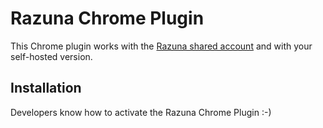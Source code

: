 Razuna Chrome Plugin
====================

This Chrome plugin works with the [Razuna shared account](http://razuna.com) and with your self-hosted version.

Installation
------------

Developers know how to activate the Razuna Chrome Plugin :-)

